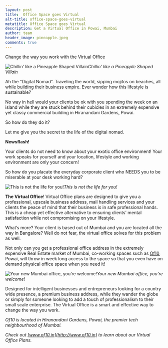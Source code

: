 ```yaml
---
layout: post
title:  Office Space goes Virtual
alt-title: office-space-goes-virtual
metatitle: Office Space goes Virtual
description: Get a Virtual Office in Powai, Mumbai
author: team
header_image: pineapple.jpeg
comments: true
---
```

Change the way you work with the Virtual Office

![Chillin’ like a Pineapple Shaped Villain](https://cdn-images-1.medium.com/max/9792/1*kvySXIFlYB3jX8R1PCglBw.jpeg)*Chillin’ like a Pineapple Shaped Villain*

Ah the “Digital Nomad”. Traveling the world, sipping mojitos on beaches, all while building their business empire. Ever wonder how this lifestyle is sustainable?

No way in hell would your clients be ok with you spending the week on an island while they are stuck behind their cubicles in an extremely expensive yet classy commercial building in Hiranandani Gardens, Powai.

So how do they do it?

Let me give you the secret to the life of the digital nomad.

**Newsflash!**

Your clients do not need to know about your exotic office environment! Your work speaks for yourself and your location, lifestyle and working environment are only your concern!

So how do you placate the everyday corporate client who NEEDS you to be miserable at your desk working hard?

![This is not the life for you!](https://cdn-images-1.medium.com/max/3840/1*3AVlHwVrZFpONcUuMuhEHg.jpeg)*This is not the life for you!*

**The Virtual Office**! Virtual Office plans are designed to give you a professional, upscale business address, mail handling services and your clients the peace of mind that their business is in safe professional hands. This is a cheap yet effective alternative to ensuring clients’ mental satisfaction while not compromising on your lifestyle.

What’s more? Your client is based out of Mumbai and you are located all the way in Bangalore? Well do not fear, the virtual office solves for this problem as well.

Not only can you get a professional office address in the extremely expensive Real Estate market of Mumbai, co-working spaces such as [Of10](http://of10.in), Powai, will throw in week long access to the space so that you even have on demand physical office space when you need it!

![Your new Mumbai office, you’re welcome!](https://cdn-images-1.medium.com/max/2000/1*FwK-8DnoKJdDDD7c0y-rEg.png)*Your new Mumbai office, you’re welcome!*

Designed for intelligent businesses and entrepreneurs looking for a country wide presence, a premium business address, while they wander the globe or simply for someone looking to add a touch of professionalism to their small scale enterprise. The Virtual Office is a smart and effective way to change the way you work.

*Of10 is located in Hiranandani Gardens, Powai, the premier tech neighbourhood of Mumbai.*

*Check out [www.of10.in](http://www.of10.in) to learn about our Virtual Office Plans.*
